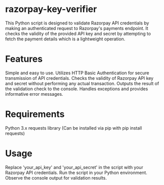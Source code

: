 # razorpay-key-verifier
This Python script is designed to validate Razorpay API credentials by making an authenticated request to Razorpay's payments endpoint. It checks the validity of the provided API key and secret by attempting to fetch the payment details which is a lightweight operation. 

# Features
Simple and easy to use.
Utilizes HTTP Basic Authentication for secure transmission of API credentials.
Checks the validity of Razorpay API key and secret without performing any actual transaction.
Outputs the result of the validation check to the console.
Handles exceptions and provides informative error messages.
# Requirements
Python 3.x
requests library (Can be installed via pip with pip install requests)
# Usage
Replace 'your_api_key' and 'your_api_secret' in the script with your Razorpay API credentials.
Run the script in your Python environment.
Observe the console output for validation results.




